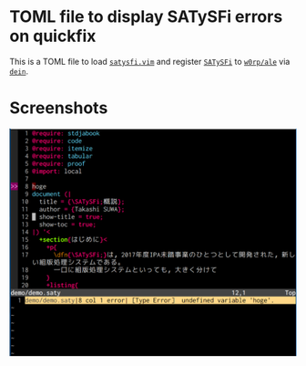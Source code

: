 # TOML file to display SATySFi errors on quickfix
This is a TOML file to load [`satysfi.vim`](https://github.com/qnighy/satysfi.vim) and register [`SATySFi`](https://github.com/gfngfn/SATySFi/) to [`w0rp/ale`](https://github.com/w0rp/ale) via [`dein`](https://github.com/Shougo/dein.vim).

# Screenshots
![Screenshots of 'demo.saty'](./screenshot1.png?raw=true)
